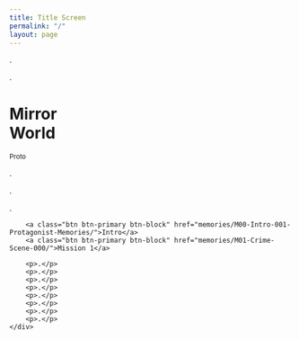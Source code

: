 ```yaml
---
title: Title Screen
permalink: "/"
layout: page
---
```


<div class="row">
	<div class="col-4 offset-4 text-center">
		<p>.</p>
		<p>.</p>
		<div>
			<h1 class="display-4">Mirror<br>World</h1> 
			<small class="text-muted">Proto</small>
		</div>
		<p>.</p>
		<p>.</p>
		<p>.</p>

		<a class="btn btn-primary btn-block" href="memories/M00-Intro-001-Protagonist-Memories/">Intro</a>
		<a class="btn btn-primary btn-block" href="memories/M01-Crime-Scene-000/">Mission 1</a>

		<p>.</p>
		<p>.</p>
		<p>.</p>
		<p>.</p>
		<p>.</p>
		<p>.</p>
		<p>.</p>
		<p>.</p>
	</div>
</div>
  
